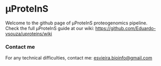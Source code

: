 # μProteInS
Welcome to the github page of μProteInS proteogenomics pipeline.\
Check the full μProteInS guide at our wiki: https://github.com/Eduardo-vsouza/uproteins/wiki

### Contact me
For any technical difficulties, contact me: esvieira.bioinfo@gmail.com
